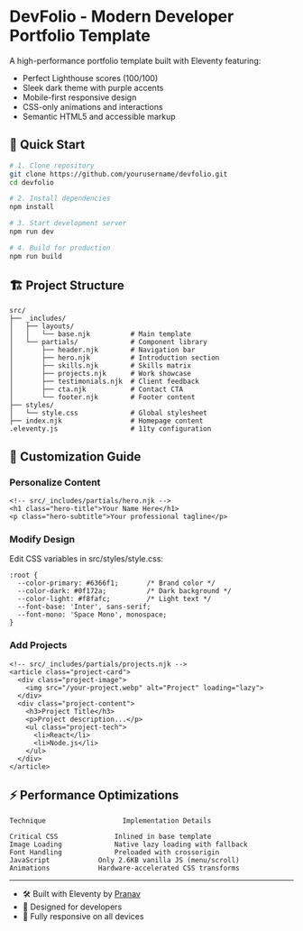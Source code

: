 # DevFolio - Modern Developer Portfolio Template

A high-performance portfolio template built with Eleventy featuring:
- Perfect Lighthouse scores (100/100)
- Sleek dark theme with purple accents
- Mobile-first responsive design
- CSS-only animations and interactions
- Semantic HTML5 and accessible markup

## 🚀 Quick Start

```bash
# 1. Clone repository
git clone https://github.com/yourusername/devfolio.git
cd devfolio

# 2. Install dependencies
npm install

# 3. Start development server
npm run dev

# 4. Build for production
npm run build
```

## 🏗 Project Structure
```
src/
├── _includes/
│   ├── layouts/
│   │   └── base.njk          # Main template
│   └── partials/             # Component library
│       ├── header.njk        # Navigation bar
│       ├── hero.njk          # Introduction section  
│       ├── skills.njk        # Skills matrix
│       ├── projects.njk      # Work showcase
│       ├── testimonials.njk  # Client feedback
│       ├── cta.njk           # Contact CTA
│       └── footer.njk        # Footer content
├── styles/
│   └── style.css             # Global stylesheet
├── index.njk                 # Homepage content
.eleventy.js                  # 11ty configuration
```

## 🎨 Customization Guide
### Personalize Content

```
<!-- src/_includes/partials/hero.njk -->
<h1 class="hero-title">Your Name Here</h1>
<p class="hero-subtitle">Your professional tagline</p>
```

### Modify Design
Edit CSS variables in src/styles/style.css:
```
:root {
  --color-primary: #6366f1;       /* Brand color */
  --color-dark: #0f172a;          /* Dark background */
  --color-light: #f8fafc;         /* Light text */
  --font-base: 'Inter', sans-serif;
  --font-mono: 'Space Mono', monospace;
}
```

### Add Projects
```
<!-- src/_includes/partials/projects.njk -->
<article class="project-card">
  <div class="project-image">
    <img src="/your-project.webp" alt="Project" loading="lazy">
  </div>
  <div class="project-content">
    <h3>Project Title</h3>
    <p>Project description...</p>
    <ul class="project-tech">
      <li>React</li>
      <li>Node.js</li>
    </ul>
  </div>
</article>
```

## ⚡ Performance Optimizations
```
Technique              	    Implementation Details

Critical CSS        	  Inlined in base template
Image Loading	          Native lazy loading with fallback
Font Handling	          Preloaded with crossorigin
JavaScript	          Only 2.6KB vanilla JS (menu/scroll)
Animations	          Hardware-accelerated CSS transforms
```

---
- 🛠 Built with Eleventy by [Pranav](https://github.com/pranav89624)
- 🎨 Designed for developers
- 📱 Fully responsive on all devices
